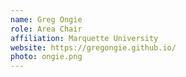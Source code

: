 ```yaml
---
name: Greg Ongie
role: Area Chair
affiliation: Marquette University
website: https://gregongie.github.io/
photo: ongie.png
---
```

